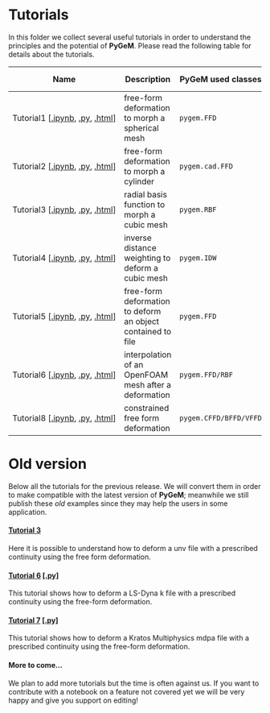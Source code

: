 # Tutorials

In this folder we collect several useful tutorials in order to understand the principles and the potential of **PyGeM**. Please read the following table for details about the tutorials.


| Name  | Description   | PyGeM used classes | input geometries  |
|-------|---------------|--------------------|-------------------|
| Tutorial1&#160;[[.ipynb](https://github.com/mathLab/PyGeM/blob/master/tutorials/tutorial1/tutorial-1-ffd.ipynb),&#160;[.py](https://github.com/mathLab/PyGeM/blob/master/tutorials/tutorial1/tutorial-1-ffd.py),&#160;[.html](http://mathlab.github.io/PyGeM/tutorial-1-ffd.html)]| free-form deformation to morph a spherical mesh | `pygem.FFD`  | `numpy.ndarray`  |
| Tutorial2&#160;[[.ipynb](https://github.com/mathLab/PyGeM/blob/master/tutorials/tutorial2/tutorial-2-iges.ipynb),&#160;[.py](https://github.com/mathLab/PyGeM/blob/master/tutorials/tutorial2/tutorial-2-iges.py),&#160;[.html](http://mathlab.github.io/PyGeM/tutorial-2-iges.html)] | free-form deformation to morph a cylinder | `pygem.cad.FFD`  | IGES file |
| Tutorial3&#160;[[.ipynb](https://github.com/mathLab/PyGeM/blob/master/tutorials/tutorial3/tutorial-3-rbf.ipynb),&#160;[.py](https://github.com/mathLab/PyGeM/blob/master/tutorials/tutorial3/tutorial-3-rbf.py),&#160;[.html](http://mathlab.github.io/PyGeM/tutorial-3-rbf.html)] | radial basis function to morph a cubic mesh | `pygem.RBF`  | `numpy.ndarray` |
| Tutorial4&#160;[[.ipynb](https://github.com/mathLab/PyGeM/blob/master/tutorials/tutorial4/tutorial-4-idw.ipynb),&#160;[.py](https://github.com/mathLab/PyGeM/blob/master/tutorials/tutorial4/tutorial-4-idw.py),&#160;[.html](http://mathlab.github.io/PyGeM/tutorial-4-idw.html)] | inverse distance weighting to deform a cubic mesh | `pygem.IDW`  | `numpy.ndarray` |
| Tutorial5&#160;[[.ipynb](https://github.com/mathLab/PyGeM/blob/master/tutorials/tutorial5/tutorial-5-file.ipynb),&#160;[.py](https://github.com/mathLab/PyGeM/blob/master/tutorials/tutorial5/tutorial-5-file.py),&#160;[.html](http://mathlab.github.io/PyGeM/tutorial-5-file.html)] | free-form deformation to deform an object contained to file | `pygem.FFD`  | `.vtp` file, `.stl` file |
| Tutorial6&#160;[[.ipynb](https://github.com/fAndreuzzi/PyGeM/blob/master/tutorials/tutorial6/tutorial-6-ffd-rbf.ipynb),&#160;[.py](https://github.com/fAndreuzzi/PyGeM/blob/master/tutorials/tutorial6/tutorial-6-ffd-rbf.py),&#160;[.html](http://mathlab.github.io/PyGeM/tutorial-6-ffd-rbf.html)] | interpolation of an OpenFOAM mesh after a deformation | `pygem.FFD/RBF`  | OpenFOAM |
| Tutorial8&#160;[[.ipynb](https://github.com/guglielmopadula/PyGeM/blob/master/tutorials/tutorial8/tutorial-8-cffd.ipynb),&#160;[.py](https://github.com/guglielmopadula/PyGeM/blob/master/tutorials/tutorial8/tutorial-8-cffd.py),&#160;[.html](http://mathlab.github.io/PyGeM/tutorial-8-cffd.html)] | constrained free form deformation | `pygem.CFFD/BFFD/VFFD`  | `.stl` file |


# Old version
Below all the tutorials for the previous release. We will convert them in order to make compatible with the latest version of **PyGeM**; meanwhile we still publish these _old_ examples since they may help the users in some application.

#### [Tutorial 3](https://github.com/mathLab/PyGeM/blob/master/tutorials/tutorial-3-unv.ipynb)
Here it is possible to understand how to deform a unv file with a prescribed continuity using the free form deformation.

#### [Tutorial 6](https://github.com/mathLab/PyGeM/blob/master/tutorials/tutorial-6-k.ipynb) [[.py]](https://github.com/mathLab/PyGeM/blob/master/tutorials/tutorial-6-k.py)
This tutorial shows how to deform a LS-Dyna k file with a prescribed continuity using the free-form deformation.

#### [Tutorial 7](https://github.com/mathLab/PyGeM/blob/master/tutorials/tutorial-7-mdpa.ipynb) [[.py]](https://github.com/mathLab/PyGeM/blob/master/tutorials/tutorial-7-mdpa.py)
This tutorial shows how to deform a Kratos Multiphysics mdpa file with a prescribed continuity using the free-form deformation.

#### More to come...
We plan to add more tutorials but the time is often against us. If you want to contribute with a notebook on a feature not covered yet we will be very happy and give you support on editing!
